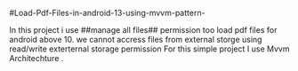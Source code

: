 #Load-Pdf-Files-in-android-13-using-mvvm-pattern-

In this project i use ##manage all files## permission too load pdf files for android above 10. we cannot accress files from external storge using read/write exterternal storage permission
For this simple project I use Mvvm Architechture .

